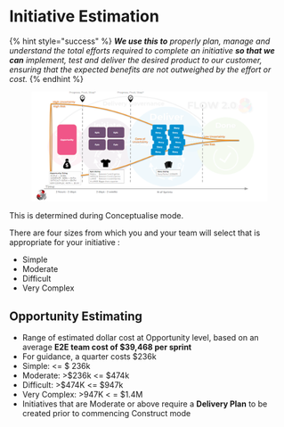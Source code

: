# Initiative Estimation

{% hint style="success" %}
_**We use this to** properly plan, manage and understand the total efforts required to complete an initiative **so that we can** implement, test and deliver the desired product to our customer, ensuring that the expected benefits are not outweighed by the effort or cost._
{% endhint %}



<figure><img src="../../.gitbook/assets/image (13) (1).png" alt=""><figcaption></figcaption></figure>

This is determined during Conceptualise mode.&#x20;

There are four sizes from which you and your team will select that is appropriate for your initiative :

* Simple
* Moderate
* Difficult
* Very Complex

## Opportunity Estimating <a href="#howtoguide-opportunityandepicestimations-opportunityestimating" id="howtoguide-opportunityandepicestimations-opportunityestimating"></a>

* Range of estimated dollar cost at Opportunity level, based on an average **E2E team cost of $39,468 per sprint**
* For guidance, a quarter costs $236k
* Simple: <= $ 236k
* Moderate: >$236k <= $474k
* Difficult: >$474K <= $947k
* Very Complex: >947K < = $1.4M
* Initiatives that are Moderate or above require a **Delivery Plan** to be created prior to commencing Construct mode
